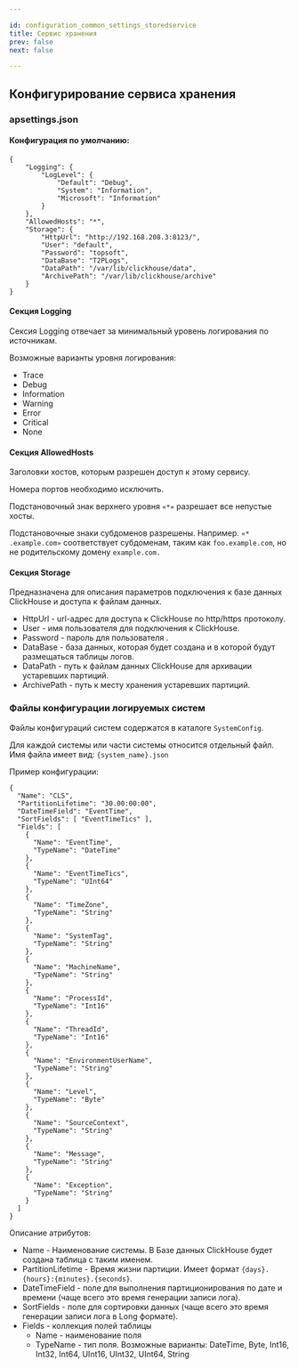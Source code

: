 ```yaml
---

id: configuration_common_settings_storedservice
title: Сервис хранения
prev: false
next: false 

---
```


<h2> Конфигурирование сервиса хранения </h2>


### apsettings.json

#### Конфигурация по умолчанию:

```
{
    "Logging": {
        "LogLevel": {
            "Default": "Debug",
            "System": "Information",
            "Microsoft": "Information"
        }
    },
    "AllowedHosts": "*",
    "Storage": {
        "HttpUrl": "http://192.168.208.3:8123/",
        "User": "default",
        "Password": "topsoft",
        "DataBase": "T2PLogs",
        "DataPath": "/var/lib/clickhouse/data",
        "ArchivePath": "/var/lib/clickhouse/archive"
    }
}
```

#### Секция Logging 

Сексия Logging отвечает за минимальный уровень логирования по источникам.

Возможные варианты уровня логирования:

* Trace
* Debug 
* Information
* Warning
* Error
* Critical 
* None

#### Секция AllowedHosts 

Заголовки хостов, которым разрешен доступ к этому сервису.

Номера портов необходимо исключить.

Подстановочный знак верхнего уровня ```«*»``` разрешает все непустые хосты.

Подстановочные знаки субдоменов разрешены. Например. ```«* .example.com»``` соответствует субдоменам, таким как ```foo.example.com```, но не родительскому домену ```example.com.```

#### Секция Storage

Предназначена для описания параметров подключения к базе данных ClickHouse и доступа к файлам данных.

* HttpUrl - url-адрес для доступа к ClickHouse по http/https протоколу.
* User - имя пользователя для подключения к ClickHouse.
* Password - пароль для пользователя .
* DataBase - база данных, которая будет создана и в которой будут размещаться таблицы логов.
* DataPath - путь к файлам данных ClickHouse для архивации устаревших партиций.
* ArchivePath - путь к месту хранения устаревших партиций.

### Файлы конфигурации логируемых систем

Файлы конфигураций систем содержатся в каталоге ```SystemConfig```.

Для каждой системы или части системы относится отдельный файл. Имя файла имеет вид: ```{system_name}.json```

Пример конфигурации:

```
{
  "Name": "CLS",
  "PartitionLifetime": "30.00:00:00",
  "DateTimeField": "EventTime",
  "SortFields": [ "EventTimeTics" ],
  "Fields": [
    {
      "Name": "EventTime",
      "TypeName": "DateTime"
    },
    {
      "Name": "EventTimeTics",
      "TypeName": "UInt64"
    },
    {
      "Name": "TimeZone",
      "TypeName": "String"
    },
    {
      "Name": "SystemTag",
      "TypeName": "String"
    },
    {
      "Name": "MachineName",
      "TypeName": "String"
    },
    {
      "Name": "ProcessId",
      "TypeName": "Int16"
    },
    {
      "Name": "ThreadId",
      "TypeName": "Int16"
    },
    {
      "Name": "EnvironmentUserName",
      "TypeName": "String"
    },
    {
      "Name": "Level",
      "TypeName": "Byte"
    },
    {
      "Name": "SourceContext",
      "TypeName": "String"
    },
    {
      "Name": "Message",
      "TypeName": "String"
    },
    {
      "Name": "Exception",
      "TypeName": "String"
    }
  ]
}
```

Описание атрибутов: 
* Name - Наименование системы. В Базе данных ClickHouse будет создана таблица с таким именем.
* PartitionLifetime - Время жизни партиции. Имеет формат ```{days}.{hours}:{minutes}.{seconds}```.
* DateTimeField  - поле для выполнения партиционирования по дате и времени (чаще всего это время генерации записи лога).
* SortFields - поле для сортировки данных (чаще всего это время генерации записи лога в Long формате).
* Fields - коллекция полей таблицы
	* Name - наименование поля
	* TypeName - тип поля. Возможные варианты: DateTime, Byte, Int16, Int32, Int64, UInt16, UInt32, UInt64, String